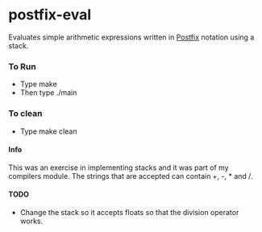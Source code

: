 # postfix-eval
Evaluates simple arithmetic expressions written in [Postfix](https://www.tutorialspoint.com/what-is-postfix-notation) notation using a stack. 

### To Run
- Type make
- Then type ./main <string to be computed>

### To clean
- Type make clean

#### Info
This was an exercise in implementing stacks and it was part of my compilers module. The strings that are accepted can contain +, -, \* and /.

#### TODO
- Change the stack so it accepts floats so that the division operator works.


